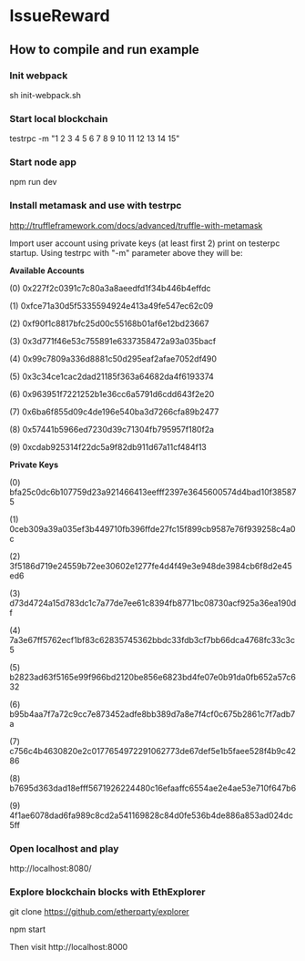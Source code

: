# IssueReward

## How to compile and run example

### Init webpack

sh init-webpack.sh

### Start local blockchain
testrpc -m "1 2 3 4 5 6 7 8 9 10 11 12 13 14 15"

### Start node app
npm run dev

### Install metamask and use with testrpc
http://truffleframework.com/docs/advanced/truffle-with-metamask

Import user account using private keys (at least first 2) print on testerpc startup. Using testrpc with "-m" parameter above they will be:

**Available Accounts**

(0) 0x227f2c0391c7c80a3a8aeedfd1f34b446b4effdc

(1) 0xfce71a30d5f5335594924e413a49fe547ec62c09

(2) 0xf90f1c8817bfc25d00c55168b01af6e12bd23667

(3) 0x3d771f46e53c755891e6337358472a93a035bacf

(4) 0x99c7809a336d8881c50d295eaf2afae7052df490

(5) 0x3c34ce1cac2dad21185f363a64682da4f6193374

(6) 0x963951f7221252b1e36cc6a5791d6cdd643f2e20

(7) 0x6ba6f855d09c4de196e540ba3d7266cfa89b2477

(8) 0x57441b5966ed7230d39c71304fb795957f180f2a

(9) 0xcdab925314f22dc5a9f82db911d67a11cf484f13

**Private Keys**

(0) bfa25c0dc6b107759d23a921466413eefff2397e3645600574d4bad10f385875

(1) 0ceb309a39a035ef3b449710fb396ffde27fc15f899cb9587e76f939258c4a0c

(2) 3f5186d719e24559b72ee30602e1277fe4d4f49e3e948de3984cb6f8d2e45ed6

(3) d73d4724a15d783dc1c7a77de7ee61c8394fb8771bc08730acf925a36ea190df

(4) 7a3e67ff5762ecf1bf83c62835745362bbdc33fdb3cf7bb66dca4768fc33c3c5

(5) b2823ad63f5165e99f966bd2120be856e6823bd4fe07e0b91da0fb652a57c632

(6) b95b4aa7f7a72c9cc7e873452adfe8bb389d7a8e7f4cf0c675b2861c7f7adb7a

(7) c756c4b4630820e2c0177654972291062773de67def5e1b5faee528f4b9c4286

(8) b7695d363dad18efff5671926224480c16efaaffc6554ae2e4ae53e710f647b6

(9) 4f1ae6078dad6fa989c8cd2a541169828c84d0fe536b4de886a853ad024dc5ff


### Open localhost and play
http://localhost:8080/

### Explore blockchain blocks with EthExplorer

git clone https://github.com/etherparty/explorer

npm start

Then visit http://localhost:8000

